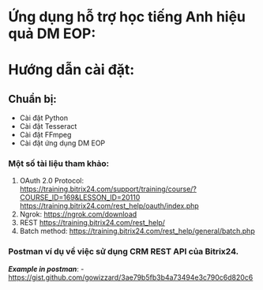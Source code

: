 # Ứng dụng hỗ trợ học tiếng Anh hiệu quả DM EOP:

# Hướng dẫn cài đặt:

## Chuẩn bị:
- Cài đặt Python
- Cài đặt Tesseract
- Cài đặt FFmpeg
- Cài đặt ứng dụng DM EOP


### Một số tài liệu tham khảo:
 1. OAuth 2.0 Protocol:
    https://training.bitrix24.com/support/training/course/?COURSE_ID=169&LESSON_ID=20110
    https://training.bitrix24.com/rest_help/oauth/index.php
 3. Ngrok:
    https://ngrok.com/download
 4. REST
    https://training.bitrix24.com/rest_help/
 5. Batch method:
    https://training.bitrix24.com/rest_help/general/batch.php
### Postman ví dụ về việc sử dụng CRM REST API của Bitrix24.
***Example in postman***:
    - https://gist.github.com/gowizzard/3ae79b5fb3b4a73494e3c790c6d820c6
